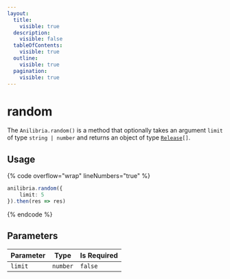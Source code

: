 ```yaml
---
layout:
  title:
    visible: true
  description:
    visible: false
  tableOfContents:
    visible: true
  outline:
    visible: true
  pagination:
    visible: true
---
```


# random

The `Anilibria.random()` is a method that optionally takes an argument `limit` of type `string | number` and returns an object of type [`Release`](../types/release.md)`[]`.

## Usage

{% code overflow="wrap" lineNumbers="true" %}
```typescript
anilibria.random({
    limit: 5
}).then(res => res)
```
{% endcode %}

## Parameters

| Parameter | Type     | Is Required |
| --------- | -------- | ----------- |
| `limit`   | `number` | `false`     |
